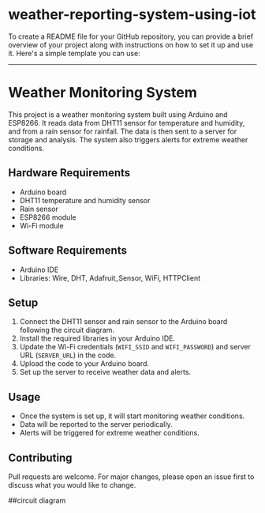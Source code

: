 # weather-reporting-system-using-iot

To create a README file for your GitHub repository, you can provide a brief overview of your project along with instructions on how to set it up and use it. Here's a simple template you can use:

---

# Weather Monitoring System

This project is a weather monitoring system built using Arduino and ESP8266. It reads data from DHT11 sensor for temperature and humidity, and from a rain sensor for rainfall. The data is then sent to a server for storage and analysis. The system also triggers alerts for extreme weather conditions.

## Hardware Requirements
- Arduino board
- DHT11 temperature and humidity sensor
- Rain sensor
- ESP8266 module
- Wi-Fi module

## Software Requirements
- Arduino IDE
- Libraries: Wire, DHT, Adafruit_Sensor, WiFi, HTTPClient

## Setup
1. Connect the DHT11 sensor and rain sensor to the Arduino board following the circuit diagram.
2. Install the required libraries in your Arduino IDE.
3. Update the Wi-Fi credentials (`WIFI_SSID` and `WIFI_PASSWORD`) and server URL (`SERVER_URL`) in the code.
4. Upload the code to your Arduino board.
5. Set up the server to receive weather data and alerts.

## Usage
- Once the system is set up, it will start monitoring weather conditions.
- Data will be reported to the server periodically.
- Alerts will be triggered for extreme weather conditions.

## Contributing
Pull requests are welcome. For major changes, please open an issue first to discuss what you would like to change.



##circuit diagram
    

